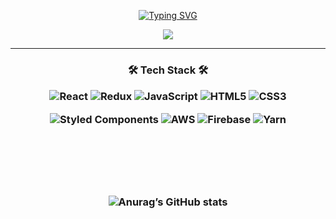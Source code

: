 <div align=center>


[![Typing SVG](https://readme-typing-svg.herokuapp.com?font=Cascadia+Code&color=%234A7CD4&size=25&center=true&lines=FrontEnd+Developer)](https://git.io/typing-svg)

 
<p align="center">
 
  <img src="https://capsule-render.vercel.app/api?type=waving&color=timeGradient&height=300&section=header&text=Hello, I'm Ella Kan🌿&fontSize=70&animation=fadeIn" />
 
</p>

---
<h3>🛠 Tech Stack 🛠</h>
 <p></p>
<p>

![React](https://img.shields.io/badge/react-%2320232a.svg?style=for-the-badge&logo=react&logoColor=%2361DAFB) ![Redux](https://img.shields.io/badge/redux-%23593d88.svg?style=for-the-badge&logo=redux&logoColor=white) ![JavaScript](https://img.shields.io/badge/javascript-%23323330.svg?style=for-the-badge&logo=javascript&logoColor=%23F7DF1E) ![HTML5](https://img.shields.io/badge/html5-%23E34F26.svg?style=for-the-badge&logo=html5&logoColor=white) ![CSS3](https://img.shields.io/badge/css3-%231572B6.svg?style=for-the-badge&logo=css3&logoColor=white)  

![Styled Components](https://img.shields.io/badge/styled--components-DB7093?style=for-the-badge&logo=styled-components&logoColor=white) ![AWS](https://img.shields.io/badge/AWS-%23FF9900.svg?style=for-the-badge&logo=amazon-aws&logoColor=white) ![Firebase](https://img.shields.io/badge/firebase-%23039BE5.svg?style=for-the-badge&logo=firebase) ![Yarn](https://img.shields.io/badge/yarn-%232C8EBB.svg?style=for-the-badge&logo=yarn&logoColor=white)
</p>
 
<br><br><br><br> 
 
![Anurag’s GitHub stats](https://github-readme-stats.vercel.app/api?username=hdsshj&show_icons=true&theme=radical&margin="auto")
 
</div>
